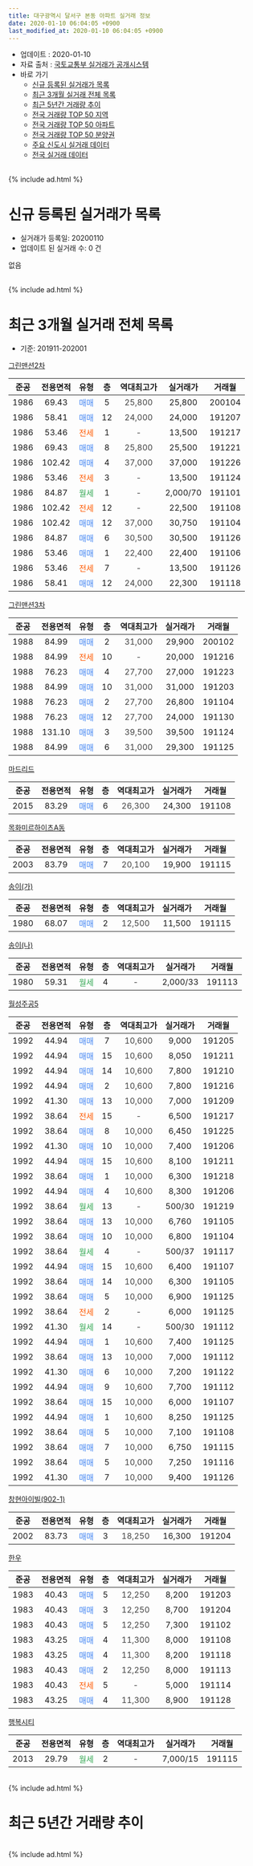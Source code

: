 ```yaml
---
title: 대구광역시 달서구 본동 아파트 실거래 정보
date: 2020-01-10 06:04:05 +0900
last_modified_at: 2020-01-10 06:04:05 +0900
---
```


* 업데이트 : 2020-01-10
* 자료 출처 : [국토교통부 실거래가 공개시스템](http://rt.molit.go.kr)
* 바로 가기
    * [신규 등록된 실거래가 목록](#신규-등록된-실거래가-목록)
    * [최근 3개월 실거래 전체 목록](#최근-3개월-실거래-전체-목록)
    * [최근 5년간 거래량 추이](#최근-5년간-거래량-추이)
    * [전국 거래량 TOP 50 지역](https://inasie.github.io/apt-trade-info/최근-3개월-전국에서-가장-거래가-많이-발생한-지역)
    * [전국 거래량 TOP 50 아파트](https://inasie.github.io/apt-trade-info/최근-3개월-전국에서-가장-거래가-많이-발생한-아파트)
    * [전국 거래량 TOP 50 분양권](https://inasie.github.io/apt-trade-info/최근-3개월-전국에서-가장-거래가-많이-발생한-분양권)
    * [주요 신도시 실거래 데이터](https://inasie.github.io/apt-trade-info/주요-신도시)
    * [전국 실거래 데이터](https://inasie.github.io/apt-trade-info/전국)
<br>
{% include ad.html %}
<br>

# 신규 등록된 실거래가 목록
* 실거래가 등록일: 20200110
* 업데이트 된 실거래 수: 0 건

없음

<br>
{% include ad.html %}
<br>

# 최근 3개월 실거래 전체 목록
* 기준: 201911-202001


[그린맨션2차](https://search.naver.com/search.naver?query=%EB%8C%80%EA%B5%AC%EA%B4%91%EC%97%AD%EC%8B%9C+%EB%8B%AC%EC%84%9C%EA%B5%AC+%EB%B3%B8%EB%8F%99+%EA%B7%B8%EB%A6%B0%EB%A7%A8%EC%85%982%EC%B0%A8)

|준공|전용면적|유형|층|역대최고가|실거래가|거래월|
|:---:|:---:|:---:|:---:|:---:|:---:|:---:|
|1986|69.43|<span style="color:#4285f3">매매</span>|5|<span style="color:#444444">25,800</span>|25,800|200104|
|1986|58.41|<span style="color:#4285f3">매매</span>|12|<span style="color:#444444">24,000</span>|24,000|191207|
|1986|53.46|<span style="color:#ff5a00">전세</span>|1|<span style="color:#444444">-</span>|13,500|191217|
|1986|69.43|<span style="color:#4285f3">매매</span>|8|<span style="color:#444444">25,800</span>|25,500|191221|
|1986|102.42|<span style="color:#4285f3">매매</span>|4|<span style="color:#444444">37,000</span>|37,000|191226|
|1986|53.46|<span style="color:#ff5a00">전세</span>|3|<span style="color:#444444">-</span>|13,500|191124|
|1986|84.87|<span style="color:#34a853">월세</span>|1|<span style="color:#444444">-</span>|2,000/70|191101|
|1986|102.42|<span style="color:#ff5a00">전세</span>|12|<span style="color:#444444">-</span>|22,500|191108|
|1986|102.42|<span style="color:#4285f3">매매</span>|12|<span style="color:#444444">37,000</span>|30,750|191104|
|1986|84.87|<span style="color:#4285f3">매매</span>|6|<span style="color:#444444">30,500</span>|30,500|191126|
|1986|53.46|<span style="color:#4285f3">매매</span>|1|<span style="color:#444444">22,400</span>|22,400|191106|
|1986|53.46|<span style="color:#ff5a00">전세</span>|7|<span style="color:#444444">-</span>|13,500|191126|
|1986|58.41|<span style="color:#4285f3">매매</span>|12|<span style="color:#444444">24,000</span>|22,300|191118|

[그린맨션3차](https://search.naver.com/search.naver?query=%EB%8C%80%EA%B5%AC%EA%B4%91%EC%97%AD%EC%8B%9C+%EB%8B%AC%EC%84%9C%EA%B5%AC+%EB%B3%B8%EB%8F%99+%EA%B7%B8%EB%A6%B0%EB%A7%A8%EC%85%983%EC%B0%A8)

|준공|전용면적|유형|층|역대최고가|실거래가|거래월|
|:---:|:---:|:---:|:---:|:---:|:---:|:---:|
|1988|84.99|<span style="color:#4285f3">매매</span>|2|<span style="color:#444444">31,000</span>|29,900|200102|
|1988|84.99|<span style="color:#ff5a00">전세</span>|10|<span style="color:#444444">-</span>|20,000|191216|
|1988|76.23|<span style="color:#4285f3">매매</span>|4|<span style="color:#444444">27,700</span>|27,000|191223|
|1988|84.99|<span style="color:#4285f3">매매</span>|10|<span style="color:#444444">31,000</span>|31,000|191203|
|1988|76.23|<span style="color:#4285f3">매매</span>|2|<span style="color:#444444">27,700</span>|26,800|191104|
|1988|76.23|<span style="color:#4285f3">매매</span>|12|<span style="color:#444444">27,700</span>|24,000|191130|
|1988|131.10|<span style="color:#4285f3">매매</span>|3|<span style="color:#444444">39,500</span>|39,500|191124|
|1988|84.99|<span style="color:#4285f3">매매</span>|6|<span style="color:#444444">31,000</span>|29,300|191125|

[마드리드](https://search.naver.com/search.naver?query=%EB%8C%80%EA%B5%AC%EA%B4%91%EC%97%AD%EC%8B%9C+%EB%8B%AC%EC%84%9C%EA%B5%AC+%EB%B3%B8%EB%8F%99+%EB%A7%88%EB%93%9C%EB%A6%AC%EB%93%9C)

|준공|전용면적|유형|층|역대최고가|실거래가|거래월|
|:---:|:---:|:---:|:---:|:---:|:---:|:---:|
|2015|83.29|<span style="color:#4285f3">매매</span>|6|<span style="color:#444444">26,300</span>|24,300|191108|

[목화미르하이츠A동](https://search.naver.com/search.naver?query=%EB%8C%80%EA%B5%AC%EA%B4%91%EC%97%AD%EC%8B%9C+%EB%8B%AC%EC%84%9C%EA%B5%AC+%EB%B3%B8%EB%8F%99+%EB%AA%A9%ED%99%94%EB%AF%B8%EB%A5%B4%ED%95%98%EC%9D%B4%EC%B8%A0A%EB%8F%99)

|준공|전용면적|유형|층|역대최고가|실거래가|거래월|
|:---:|:---:|:---:|:---:|:---:|:---:|:---:|
|2003|83.79|<span style="color:#4285f3">매매</span>|7|<span style="color:#444444">20,100</span>|19,900|191115|

[송이(가)](https://search.naver.com/search.naver?query=%EB%8C%80%EA%B5%AC%EA%B4%91%EC%97%AD%EC%8B%9C+%EB%8B%AC%EC%84%9C%EA%B5%AC+%EB%B3%B8%EB%8F%99+%EC%86%A1%EC%9D%B4%28%EA%B0%80%29)

|준공|전용면적|유형|층|역대최고가|실거래가|거래월|
|:---:|:---:|:---:|:---:|:---:|:---:|:---:|
|1980|68.07|<span style="color:#4285f3">매매</span>|2|<span style="color:#444444">12,500</span>|11,500|191115|

[송이(나)](https://search.naver.com/search.naver?query=%EB%8C%80%EA%B5%AC%EA%B4%91%EC%97%AD%EC%8B%9C+%EB%8B%AC%EC%84%9C%EA%B5%AC+%EB%B3%B8%EB%8F%99+%EC%86%A1%EC%9D%B4%28%EB%82%98%29)

|준공|전용면적|유형|층|역대최고가|실거래가|거래월|
|:---:|:---:|:---:|:---:|:---:|:---:|:---:|
|1980|59.31|<span style="color:#34a853">월세</span>|4|<span style="color:#444444">-</span>|2,000/33|191113|

[월성주공5](https://search.naver.com/search.naver?query=%EB%8C%80%EA%B5%AC%EA%B4%91%EC%97%AD%EC%8B%9C+%EB%8B%AC%EC%84%9C%EA%B5%AC+%EB%B3%B8%EB%8F%99+%EC%9B%94%EC%84%B1%EC%A3%BC%EA%B3%B55)

|준공|전용면적|유형|층|역대최고가|실거래가|거래월|
|:---:|:---:|:---:|:---:|:---:|:---:|:---:|
|1992|44.94|<span style="color:#4285f3">매매</span>|7|<span style="color:#444444">10,600</span>|9,000|191205|
|1992|44.94|<span style="color:#4285f3">매매</span>|15|<span style="color:#444444">10,600</span>|8,050|191211|
|1992|44.94|<span style="color:#4285f3">매매</span>|14|<span style="color:#444444">10,600</span>|7,800|191210|
|1992|44.94|<span style="color:#4285f3">매매</span>|2|<span style="color:#444444">10,600</span>|7,800|191216|
|1992|41.30|<span style="color:#4285f3">매매</span>|13|<span style="color:#444444">10,000</span>|7,000|191209|
|1992|38.64|<span style="color:#ff5a00">전세</span>|15|<span style="color:#444444">-</span>|6,500|191217|
|1992|38.64|<span style="color:#4285f3">매매</span>|8|<span style="color:#444444">10,000</span>|6,450|191225|
|1992|41.30|<span style="color:#4285f3">매매</span>|10|<span style="color:#444444">10,000</span>|7,400|191206|
|1992|44.94|<span style="color:#4285f3">매매</span>|15|<span style="color:#444444">10,600</span>|8,100|191211|
|1992|38.64|<span style="color:#4285f3">매매</span>|1|<span style="color:#444444">10,000</span>|6,300|191218|
|1992|44.94|<span style="color:#4285f3">매매</span>|4|<span style="color:#444444">10,600</span>|8,300|191206|
|1992|38.64|<span style="color:#34a853">월세</span>|13|<span style="color:#444444">-</span>|500/30|191219|
|1992|38.64|<span style="color:#4285f3">매매</span>|13|<span style="color:#444444">10,000</span>|6,760|191105|
|1992|38.64|<span style="color:#4285f3">매매</span>|10|<span style="color:#444444">10,000</span>|6,800|191104|
|1992|38.64|<span style="color:#34a853">월세</span>|4|<span style="color:#444444">-</span>|500/37|191117|
|1992|44.94|<span style="color:#4285f3">매매</span>|15|<span style="color:#444444">10,600</span>|6,400|191107|
|1992|38.64|<span style="color:#4285f3">매매</span>|14|<span style="color:#444444">10,000</span>|6,300|191105|
|1992|38.64|<span style="color:#4285f3">매매</span>|5|<span style="color:#444444">10,000</span>|6,900|191125|
|1992|38.64|<span style="color:#ff5a00">전세</span>|2|<span style="color:#444444">-</span>|6,000|191125|
|1992|41.30|<span style="color:#34a853">월세</span>|14|<span style="color:#444444">-</span>|500/30|191112|
|1992|44.94|<span style="color:#4285f3">매매</span>|1|<span style="color:#444444">10,600</span>|7,400|191125|
|1992|38.64|<span style="color:#4285f3">매매</span>|13|<span style="color:#444444">10,000</span>|7,000|191112|
|1992|41.30|<span style="color:#4285f3">매매</span>|6|<span style="color:#444444">10,000</span>|7,200|191122|
|1992|44.94|<span style="color:#4285f3">매매</span>|9|<span style="color:#444444">10,600</span>|7,700|191112|
|1992|38.64|<span style="color:#4285f3">매매</span>|15|<span style="color:#444444">10,000</span>|6,000|191107|
|1992|44.94|<span style="color:#4285f3">매매</span>|1|<span style="color:#444444">10,600</span>|8,250|191125|
|1992|38.64|<span style="color:#4285f3">매매</span>|5|<span style="color:#444444">10,000</span>|7,100|191108|
|1992|38.64|<span style="color:#4285f3">매매</span>|7|<span style="color:#444444">10,000</span>|6,750|191115|
|1992|38.64|<span style="color:#4285f3">매매</span>|5|<span style="color:#444444">10,000</span>|7,250|191116|
|1992|41.30|<span style="color:#4285f3">매매</span>|7|<span style="color:#444444">10,000</span>|9,400|191126|


<script async src="//pagead2.googlesyndication.com/pagead/js/adsbygoogle.js"></script>
<!-- 기본 -->
<ins class="adsbygoogle"
     style="display:block"
     data-ad-client="ca-pub-2446590836940007"
     data-ad-slot="1659523306"
     data-ad-format="auto"
     data-full-width-responsive="true"></ins>
<script>
(adsbygoogle = window.adsbygoogle || []).push({});
</script>


[창현아이빌(902-1)](https://search.naver.com/search.naver?query=%EB%8C%80%EA%B5%AC%EA%B4%91%EC%97%AD%EC%8B%9C+%EB%8B%AC%EC%84%9C%EA%B5%AC+%EB%B3%B8%EB%8F%99+%EC%B0%BD%ED%98%84%EC%95%84%EC%9D%B4%EB%B9%8C%28902-1%29)

|준공|전용면적|유형|층|역대최고가|실거래가|거래월|
|:---:|:---:|:---:|:---:|:---:|:---:|:---:|
|2002|83.73|<span style="color:#4285f3">매매</span>|3|<span style="color:#444444">18,250</span>|16,300|191204|

[한우](https://search.naver.com/search.naver?query=%EB%8C%80%EA%B5%AC%EA%B4%91%EC%97%AD%EC%8B%9C+%EB%8B%AC%EC%84%9C%EA%B5%AC+%EB%B3%B8%EB%8F%99+%ED%95%9C%EC%9A%B0)

|준공|전용면적|유형|층|역대최고가|실거래가|거래월|
|:---:|:---:|:---:|:---:|:---:|:---:|:---:|
|1983|40.43|<span style="color:#4285f3">매매</span>|5|<span style="color:#444444">12,250</span>|8,200|191203|
|1983|40.43|<span style="color:#4285f3">매매</span>|3|<span style="color:#444444">12,250</span>|8,700|191204|
|1983|40.43|<span style="color:#4285f3">매매</span>|5|<span style="color:#444444">12,250</span>|7,300|191102|
|1983|43.25|<span style="color:#4285f3">매매</span>|4|<span style="color:#444444">11,300</span>|8,000|191108|
|1983|43.25|<span style="color:#4285f3">매매</span>|4|<span style="color:#444444">11,300</span>|8,200|191118|
|1983|40.43|<span style="color:#4285f3">매매</span>|2|<span style="color:#444444">12,250</span>|8,000|191113|
|1983|40.43|<span style="color:#ff5a00">전세</span>|5|<span style="color:#444444">-</span>|5,000|191114|
|1983|43.25|<span style="color:#4285f3">매매</span>|4|<span style="color:#444444">11,300</span>|8,900|191128|

[행복시티](https://search.naver.com/search.naver?query=%EB%8C%80%EA%B5%AC%EA%B4%91%EC%97%AD%EC%8B%9C+%EB%8B%AC%EC%84%9C%EA%B5%AC+%EB%B3%B8%EB%8F%99+%ED%96%89%EB%B3%B5%EC%8B%9C%ED%8B%B0)

|준공|전용면적|유형|층|역대최고가|실거래가|거래월|
|:---:|:---:|:---:|:---:|:---:|:---:|:---:|
|2013|29.79|<span style="color:#34a853">월세</span>|2|<span style="color:#444444">-</span>|7,000/15|191115|


<br>
{% include ad.html %}
<br>

# 최근 5년간 거래량 추이


<div style="width:100%;">
    <canvas id="deal_progress" height="200"></canvas>
</div>

<script>
new Chart(document.getElementById("deal_progress"), {
    type: 'line',
    data: {
        labels: ['201501','201502','201503','201504','201505','201506','201507','201508','201509','201510','201511','201512','201601','201602','201603','201604','201605','201606','201607','201608','201609','201610','201611','201612','201701','201702','201703','201704','201705','201706','201707','201708','201709','201710','201711','201712','201801','201802','201803','201804','201805','201806','201807','201808','201809','201810','201811','201812','201901','201902','201903','201904','201905','201906','201907','201908','201909','201910','201911','201912','202001'],
        datasets: [{
            label: '매매',
            pointRadius: 1,
            data: [31, 24, 36, 25, 38, 29, 31, 24, 30, 30, 18, 11, 14, 14, 17, 14, 15, 11, 11, 20, 12, 27, 16, 12, 12, 20, 28, 12, 16, 16, 29, 22, 17, 21, 11, 18, 14, 17, 24, 25, 22, 26, 21, 24, 28, 39, 23, 17, 31, 21, 17, 16, 23, 23, 19, 13, 18, 33, 31, 18, 2],
            borderColor: "rgba(255, 201, 14, 1)",
            backgroundColor: "rgba(255, 201, 14, 0.5)",
            fill: false,
            lineTension: 0
        },{
            label: '전월세',
            pointRadius: 1,
            data: [15, 13, 18, 13, 15, 16, 16, 12, 7, 14, 6, 12, 5, 6, 12, 7, 5, 9, 9, 11, 10, 7, 8, 12, 7, 9, 10, 9, 14, 17, 13, 17, 16, 5, 6, 5, 8, 6, 14, 11, 10, 7, 10, 9, 12, 7, 12, 16, 13, 6, 8, 6, 7, 9, 12, 8, 18, 11, 10, 4, 0],
            borderColor: "rgba(0, 141, 185, 1)",
            backgroundColor: "rgba(0, 141, 185, 0.5)",
            fill: false,
            lineTension: 0
        }
        ]
    },
    options: {
        responsive: true,
        title: {
            display: false
        },
        tooltips: {
            mode: 'index',
            intersect: false
        },
        hover: {
            mode: 'nearest',
            intersect: true
        },
        scales: {
            xAxes: [{
                display: true,
                scaleLabel: {
                    display: true,
                    labelString: '년/월'
                }
            }],
            yAxes: [{
                display: true,
                ticks: {
                    suggestedMin: 0,
                },
                scaleLabel: {
                    display: true,
                    labelString: '실거래 수'
                }
            }]
        }
    }
});

</script>


<br>
{% include ad.html %}
<br>


